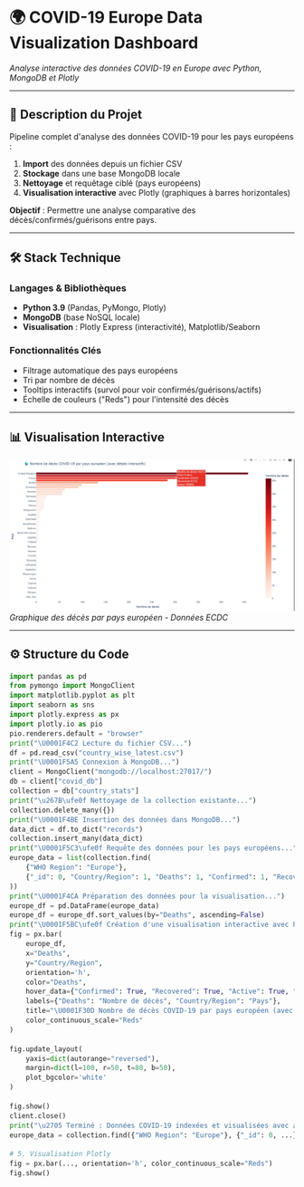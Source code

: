 # 🌍 COVID-19 Europe Data Visualization Dashboard  
*Analyse interactive des données COVID-19 en Europe avec Python, MongoDB et Plotly*

---

## 📌 Description du Projet  
Pipeline complet d'analyse des données COVID-19 pour les pays européens :  
1. **Import** des données depuis un fichier CSV  
2. **Stockage** dans une base MongoDB locale  
3. **Nettoyage** et requêtage ciblé (pays européens)  
4. **Visualisation interactive** avec Plotly (graphiques à barres horizontales)  

**Objectif** : Permettre une analyse comparative des décès/confirmés/guérisons entre pays.  

---

## 🛠️ Stack Technique  
### Langages & Bibliothèques  
- **Python 3.9** (Pandas, PyMongo, Plotly)  
- **MongoDB** (base NoSQL locale)  
- **Visualisation** : Plotly Express (interactivité), Matplotlib/Seaborn  

### Fonctionnalités Clés  
- Filtrage automatique des pays européens  
- Tri par nombre de décès  
- Tooltips interactifs (survol pour voir confirmés/guérisons/actifs)  
- Échelle de couleurs ("Reds") pour l'intensité des décès  

---

## 📊 Visualisation Interactive
![Dashboard COVID-19](images/dashboard.png)
*Graphique des décès par pays européen - Données ECDC*

---

## ⚙️ Structure du Code  
```python
import pandas as pd
from pymongo import MongoClient
import matplotlib.pyplot as plt
import seaborn as sns
import plotly.express as px
import plotly.io as pio
pio.renderers.default = "browser"
print("\U0001F4C2 Lecture du fichier CSV...")
df = pd.read_csv("country_wise_latest.csv")
print("\U0001F5A5 Connexion à MongoDB...")
client = MongoClient("mongodb://localhost:27017/")
db = client["covid_db"]
collection = db["country_stats"]
print("\u267B\ufe0f Nettoyage de la collection existante...")
collection.delete_many({})
print("\U0001F4BE Insertion des données dans MongoDB...")
data_dict = df.to_dict("records")
collection.insert_many(data_dict)
print("\U0001F5C3\ufe0f Requête des données pour les pays européens...")
europe_data = list(collection.find(
    {"WHO Region": "Europe"},
    {"_id": 0, "Country/Region": 1, "Deaths": 1, "Confirmed": 1, "Recovered": 1, "Active": 1}
))
print("\U0001F4CA Préparation des données pour la visualisation...")
europe_df = pd.DataFrame(europe_data)
europe_df = europe_df.sort_values(by="Deaths", ascending=False)
print("\U0001F5BC\ufe0f Création d'une visualisation interactive avec Plotly...")
fig = px.bar(
    europe_df,
    x="Deaths",
    y="Country/Region",
    orientation='h',
    color="Deaths",
    hover_data={"Confirmed": True, "Recovered": True, "Active": True, "Deaths": True, "Country/Region": True},
    labels={"Deaths": "Nombre de décès", "Country/Region": "Pays"},
    title="\U0001F30D Nombre de décès COVID-19 par pays européen (avec détails interactifs)",
    color_continuous_scale="Reds"
)

fig.update_layout(
    yaxis=dict(autorange="reversed"),
    margin=dict(l=100, r=50, t=80, b=50),
    plot_bgcolor='white'
)

fig.show()
client.close()
print("\u2705 Terminé : Données COVID-19 indexées et visualisées avec animation interactive !")
europe_data = collection.find({"WHO Region": "Europe"}, {"_id": 0, ...})

# 5. Visualisation Plotly
fig = px.bar(..., orientation='h', color_continuous_scale="Reds")
fig.show()

